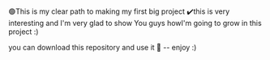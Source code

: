 🟢This is my clear path to making my first big project 
✔️this is very  interesting and I'm very glad to show You guys howI'm going to grow in this project :)


you can download this repository and use it 🌹
                                                -- enjoy :)
